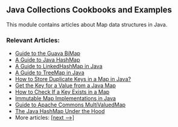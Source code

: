## Java Collections Cookbooks and Examples

This module contains articles about Map data structures in Java.

### Relevant Articles: 
- [Guide to the Guava BiMap](https://www.baeldung.com/guava-bimap)
- [A Guide to Java HashMap](https://www.baeldung.com/java-hashmap)
- [A Guide to LinkedHashMap in Java](https://www.baeldung.com/java-linked-hashmap)
- [A Guide to TreeMap in Java](https://www.baeldung.com/java-treemap)
- [How to Store Duplicate Keys in a Map in Java?](https://www.baeldung.com/java-map-duplicate-keys)
- [Get the Key for a Value from a Java Map](https://www.baeldung.com/java-map-key-from-value)
- [How to Check If a Key Exists in a Map](https://www.baeldung.com/java-map-key-exists)
- [Immutable Map Implementations in Java](https://www.baeldung.com/java-immutable-maps) 
- [Guide to Apache Commons MultiValuedMap](https://www.baeldung.com/apache-commons-multi-valued-map)
- [The Java HashMap Under the Hood](https://www.baeldung.com/java-hashmap-advanced)
- More articles: [[next -->]](/core-java-modules/core-java-collections-maps-2)
